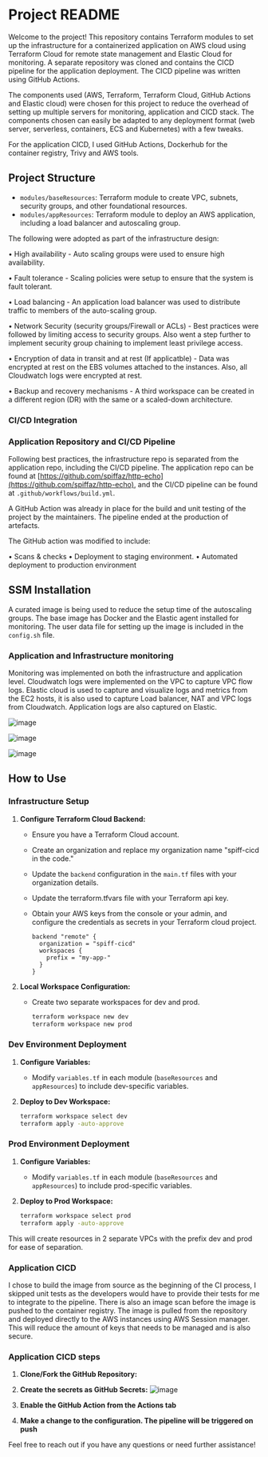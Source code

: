 # Project README

Welcome to the project! This repository contains Terraform modules to set up the infrastructure for a containerized application on AWS cloud using Terraform Cloud for remote state management and Elastic Cloud for monitoring. A separate repository was cloned and contains the CICD pipeline for the application deployment. The CICD pipeline was written using GitHub Actions.

The components used (AWS, Terraform, Terraform Cloud, GitHub Actions and Elastic cloud) were chosen for this project to reduce the overhead of setting up multiple servers for monitoring, application and CICD stack. The components chosen can easily be adapted to any deployment format (web server, serverless, containers, ECS and Kubernetes) with a few tweaks.

For the application CICD, I used GitHub Actions, Dockerhub for the container registry, Trivy and AWS tools.

## Project Structure

- `modules/baseResources`: Terraform module to create VPC, subnets, security groups, and other foundational resources.
- `modules/appResources`: Terraform module to deploy an AWS application, including a load balancer and autoscaling group.

The following were adopted as part of the infrastructure design:

• High availability - Auto scaling groups were used to ensure high availability.

• Fault tolerance - Scaling policies were setup to ensure that the system is fault tolerant.

• Load balancing - An application load balancer was used to distribute traffic to members of the auto-scaling group.

• Network Security (security groups/Firewall or ACLs) - Best practices were followed by limiting access to security groups. Also went a step further to implement security group chaining to implement least privilege access.

• Encryption of data in transit and at rest (If applicatble) - Data was encrypted at rest on the EBS volumes attached to the instances. Also, all Cloudwatch logs were encrypted at rest.

• Backup and recovery mechanisms - A third workspace can be created in a different region (DR) with the same or a scaled-down architecture.

### CI/CD Integration

### Application Repository and CI/CD Pipeline

Following best practices, the infrastructure repo is separated from the application repo, including the CI/CD pipeline. The application repo can be found at [https://github.com/spiffaz/http-echo](https://github.com/spiffaz/http-echo), and the CI/CD pipeline can be found at `.github/workflows/build.yml`.

A GitHub Action was already in place for the build and unit testing of the project by the maintainers. The pipeline ended at the production of artefacts.

The GitHub action was modified to include:

• Scans & checks
• Deployment to staging environment.
• Automated deployment to production environment

## SSM Installation

A curated image is being used to reduce the setup time of the autoscaling groups. The base image has Docker and the Elastic agent installed for monitoring. The user data file for setting up the image is included in the `config.sh` file.

### Application and Infrastructure monitoring

Monitoring was implemented on both the infrastructure and application level.
Cloudwatch logs were implemented on the VPC to capture VPC flow logs.
Elastic cloud is used to capture and visualize logs and metrics from the EC2 hosts, it is also used to capture Load balancer, NAT and VPC logs from Cloudwatch.
Application logs are also captured on Elastic.

![image](https://github.com/spiffaz/AWS-Infra-CICD-for-DockerHosts/assets/35563797/d7231b51-9c5a-4d6d-aeb1-0147cd563f62)

![image](https://github.com/spiffaz/AWS-Infra-CICD-for-DockerHosts/assets/35563797/9402e93a-80d3-4855-91c2-daa6674b3ba4)

![image](https://github.com/spiffaz/AWS-Infra-CICD-for-DockerHosts/assets/35563797/94237002-0415-4cbf-bb82-b4aaf51ec671)


## How to Use

### Infrastructure Setup

1. **Configure Terraform Cloud Backend:**

   - Ensure you have a Terraform Cloud account.
   - Create an organization and replace my organization name "spiff-cicd in the code."
   - Update the `backend` configuration in the `main.tf` files with your organization details.
   - Update the terraform.tfvars file with your Terraform api key.
   - Obtain your AWS keys from the console or your admin, and configure the credentials as secrets in your Terraform cloud project.

     ```hcl
     backend "remote" {
       organization = "spiff-cicd"
       workspaces {
         prefix = "my-app-"
       }
     }
     ```

2. **Local Workspace Configuration:**

   - Create two separate workspaces for dev and prod.

     ```bash
     terraform workspace new dev
     terraform workspace new prod
     ```

### Dev Environment Deployment

1. **Configure Variables:**

   - Modify `variables.tf` in each module (`baseResources` and `appResources`) to include dev-specific variables.

2. **Deploy to Dev Workspace:**

   ```bash
   terraform workspace select dev
   terraform apply -auto-approve
   ```

### Prod Environment Deployment

1. **Configure Variables:**

   - Modify `variables.tf` in each module (`baseResources` and `appResources`) to include prod-specific variables.

2. **Deploy to Prod Workspace:**

   ```bash
   terraform workspace select prod
   terraform apply -auto-approve
   ```

This will create resources in 2 separate VPCs with the prefix dev and prod for ease of separation.

### Application CICD
I chose to build the image from source as the beginning of the CI process, I skipped unit tests as the developers would have to provide their tests for me to integrate to the pipeline.
There is also an image scan before the image is pushed to the container registry.
The image is pulled from the repository and deployed directly to the AWS instances using AWS Session manager. This will reduce the amount of keys that needs to be managed and is also secure.

### Application CICD steps

1. **Clone/Fork the GitHub Repository:**
2. **Create the secrets as GitHub Secrets:**
![image](https://github.com/spiffaz/AWS-Infra-CICD-for-DockerHosts/assets/35563797/b7ca3f5b-333a-4939-806f-bc831125d0c4)

3. **Enable the GitHub Action from the Actions tab**
4. **Make a change to the configuration. The pipeline will be triggered on push**

Feel free to reach out if you have any questions or need further assistance!
